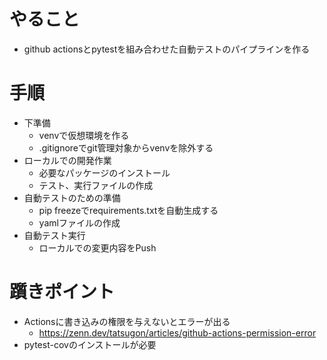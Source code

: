 # やること
- github actionsとpytestを組み合わせた自動テストのパイプラインを作る

# 手順
- 下準備
    - venvで仮想環境を作る
    - .gitignoreでgit管理対象からvenvを除外する
- ローカルでの開発作業
    - 必要なパッケージのインストール
    - テスト、実行ファイルの作成
- 自動テストのための準備
    - pip freezeでrequirements.txtを自動生成する
    - yamlファイルの作成
- 自動テスト実行
    - ローカルでの変更内容をPush

# 躓きポイント
- Actionsに書き込みの権限を与えないとエラーが出る
    - https://zenn.dev/tatsugon/articles/github-actions-permission-error
- pytest-covのインストールが必要